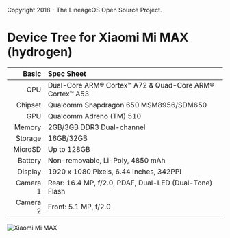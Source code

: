 Copyright 2018 - The LineageOS Open Source Project.

Device Tree for Xiaomi Mi MAX (hydrogen)
===========================================

Basic   | Spec Sheet
-------:|:-------------------------
CPU     | Dual-Core ARM® Cortex™ A72 & Quad-Core ARM® Cortex™ A53
Chipset | Qualcomm Snapdragon 650 MSM8956/SDM650
GPU     | Qualcomm Adreno (TM) 510
Memory  | 2GB/3GB DDR3 Dual-channel
Storage | 16GB/32GB
MicroSD | Up to 128GB
Battery | Non-removable, Li-Poly, 4850 mAh
Display | 1920 x 1080 Pixels, 6.44 Inches, 342PPI
Camera 1| Rear: 16.4 MP, f/2.0, PDAF, Dual-LED (Dual-Tone) Flash
Camera 2| Front: 5.1 MP, f/2.0

![Xiaomi Mi MAX](https://cdn2.gsmarena.com/vv/pics/xiaomi/xiaomi-mi-max--1.jpg "Xiaomi Mi MAX")
